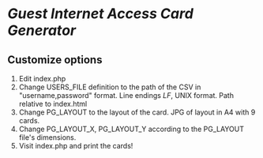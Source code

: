 *Guest Internet Access Card Generator*
================================

Customize options
-----------------

1. Edit index.php
2. Change USERS_FILE definition to the path of the CSV in "username,password" format.
   Line endings *LF*, UNIX format. Path relative to index.html
3. Change PG_LAYOUT to the layout of the card. JPG of layout in A4 with 9 cards.
4. Change PG_LAYOUT_X, PG_LAYOUT_Y according to the PG_LAYOUT file's dimensions.
5. Visit index.php and print the cards!